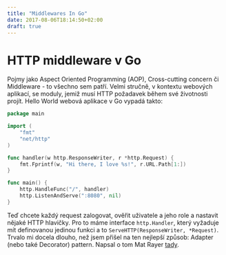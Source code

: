 ```yaml
---
title: "Middlewares In Go"
date: 2017-08-06T18:14:50+02:00
draft: true
---
```


# HTTP middleware v Go

Pojmy jako Aspect Oriented Programming (AOP), Cross-cutting concern či Middleware - to všechno sem patří. Velmi stručně, v kontextu webových aplikací, se moduly, jemiž musí HTTP požadavek během své životnosti projít. Hello World webová aplikace v Go vypadá takto:

```go
package main

import (
    "fmt"
    "net/http"
)

func handler(w http.ResponseWriter, r *http.Request) {
    fmt.Fprintf(w, "Hi there, I love %s!", r.URL.Path[1:])
}

func main() {
    http.HandleFunc("/", handler)
    http.ListenAndServe(":8080", nil)
}
```

Teď chcete každý request zalogovat, ověřit uživatele a jeho role a nastavit nějaké HTTP hlavičky. Pro to máme interface `http.Handler`, který vyžaduje mít definovanou jedinou funkci a to `ServeHTTP(ResponseWriter, *Request)`. Trvalo mi docela dlouho, než jsem přišel na ten nejlepší způsob: Adapter (nebo také Decorator) pattern. Napsal o tom Mat Rayer [tady](https://medium.com/@matryer/the-http-handler-wrapper-technique-in-golang-updated-bc7fbcffa702).



